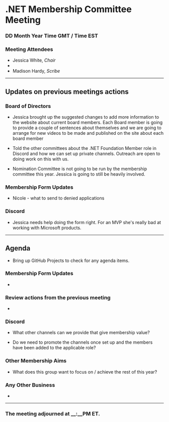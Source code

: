 # .NET Membership Committee Meeting

### DD Month Year Time GMT / Time EST

### Meeting Attendees

* Jessica White, *Chair*
* 
* Madison Hardy, *Scribe*

---

## Updates on previous meetings actions

### Board of Directors

* Jessica brought up the suggested changes to add more information to the website about current board members. Each Board member is going to provide a couple of sentences about themselves and we are going to arrange for new videos to be made and published on the site about each board member

* Told the other committees about the .NET Foundation Member role in Discord and how we can set up private channels. Outreach are open to doing work on this with us.

* Nomination Committee is not going to be run by the membership committee this year. Jessica is going to still be heavily involved.

### Membership Form Updates

* Nicole - what to send to denied applications

### Discord

* Jessica needs help doing the form right. For an MVP she's really bad at working with Microsoft products.

---

## Agenda

* Bring up GitHub Projects to check for any agenda items.

### **Membership Form Updates**

*

### **Review actions from the previous meeting**

* 

### **Discord**

* What other channels can we provide that give membership value?

* Do we need to promote the channels once set up and the members have been added to the applicable role?

### **Other Membership Aims**

* What does this group want to focus on / achieve the rest of this year?

### **Any Other Business** 

* 

---

### The meeting adjourned at __:__PM ET.
